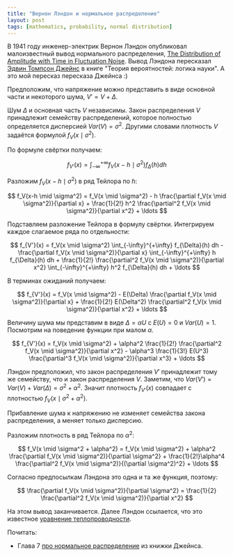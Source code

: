 ```yaml
---
title: "Вернон Лэндон и нормальное распределение"
layout: post
tags: [mathematics, probability, normal distribution]
---
```



В 1941 году инженер-электрик Вернон Лэндон опубликовал малоизвестный вывод нормального распределения,
[The Distribution of Amplitude with Time in Fluctuation Noise](https://worldradiohistory.com/hd2/IDX-Site-Technical/Engineering-General/Archive-IRE-IDX/IDX/40s/IRE-1941-02-OCR-Page-0014.pdf). 
Вывод Лэндона пересказал [Эдвин Томпсон Джейнс](https://bayes.wustl.edu/) в книге "Теория вероятностей: логика науки".
А это мой пересказ пересказа Джейнса :)


Предположим, что напряжение можно представить в виде основной части и некоторого шума, $V' = V + \Delta$.

Шум $\Delta$ и основная часть $V$ независимы. 
Закон распределения $V$ принадлежит семейству распределений, которое полностью определяется дисперсией $Var(V)= \sigma^2$.
Другими словами плотность $V$ задаётся формулой $f_V(x\mid \sigma^2)$.


По формуле свёртки получаем:

$$
f_{V'}(x) = \int_{-\infty}^{+\infty} f_V(x-h \mid  \sigma^2)f_{\Delta}(h) dh 
$$

Разложим $f_V(x-h \mid \sigma^2)$ в ряд Тейлора по $h$:

$$
f_V(x-h \mid \sigma^2) = f_V(x \mid  \sigma^2) - h \frac{\partial f_V(x \mid  \sigma^2)}{\partial x} + \frac{1}{2!} h^2 \frac{\partial^2 f_V(x \mid  \sigma^2)}{\partial x^2} + \ldots
$$

Подставляем разложение Тейлора в формулу свёртки. 
Интегрируем каждое слагаемое ряда по отдельности:

$$
 f_{V'}(x) = f_V(x \mid  \sigma^2) \int_{-\infty}^{+\infty} f_{\Delta}(h) dh  -  \frac{\partial f_V(x \mid  \sigma^2)}{\partial x} \int_{-\infty}^{+\infty} h f_{\Delta}(h) dh + \frac{1}{2!}  \frac{\partial^2 f_V(x \mid  \sigma^2)}{\partial x^2} \int_{-\infty}^{+\infty} h^2 f_{\Delta}(h) dh + \ldots
$$

В терминах ожиданий получаем:

$$
f_{V'}(x) = f_V(x \mid  \sigma^2) - E(\Delta) \frac{\partial f_V(x \mid  \sigma^2)}{\partial x} + \frac{1}{2!} E(\Delta^2) \frac{\partial^2 f_V(x \mid  \sigma^2)}{\partial x^2} + \ldots
$$


Величину шума мы представим в виде $\Delta = \alpha U$ c $E(U)=0$ и $Var(U)=1$.
Посмотрим на поведение функции при малом $\alpha$. 

$$
f_{V'}(x) = f_V(x \mid  \sigma^2) + \alpha^2 \frac{1}{2!} \frac{\partial^2 f_V(x \mid  \sigma^2)}{\partial x^2} - \alpha^3 \frac{1}{3!} E(U^3)  \frac{\partial^3 f_V(x \mid  \sigma^2)}{\partial x^3} + \ldots
$$


Лэндон предположил, что закон распределения $V'$ принадлежит тому же семейству, что и закон распределения $V$. 
Заметим, что $Var(V') = Var(V) + Var(\Delta) = \sigma^2 + \alpha^2$. 
Значит плотность $f_{V'}(x)$  совпадает с плотностью $f_V(x \mid  \sigma^2 + \alpha^2)$.

Прибавление шума к напряжению не изменяет семейства закона распределения, а меняет только дисперсию. 

Разложим плотность в ряд Тейлора по $\alpha^2$:

$$
f_V(x \mid  \sigma^2 + \alpha^2) = f_V(x \mid  \sigma^2) + \alpha^2 \frac{\partial f_V(x \mid  \sigma^2)}{\partial \sigma^2} + \frac{1}{2!}\alpha^4 \frac{\partial^2 f_V(x \mid  \sigma^2)}{(\partial \sigma^2)^2} + \ldots
$$

Согласно предпосылкам Лэндона это одна и та же функция, поэтому:

$$
\frac{\partial f_V(x \mid  \sigma^2)}{\partial \sigma^2} = \frac{1}{2} \frac{\partial^2 f_V(x \mid  \sigma^2)}{\partial x^2}
$$

На этом вывод заканчивается. Далее Лэндон ссылается, что это известное [уравнение теплопроводности](https://en.wikipedia.org/wiki/Heat_equation).


Почитать:

* Глава 7 [про нормальное распределение](http://www-biba.inrialpes.fr/Jaynes/cc07s.pdf) из книжки Джейнса.